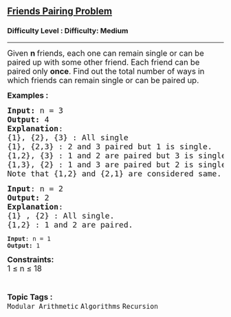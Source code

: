 <h2><a href="https://www.geeksforgeeks.org/problems/friends-pairing-problem5425/1?page=1&difficulty=Medium&status=unsolved&sprint=94ade6723438d94ecf0c00c3937dad55&sortBy=accuracy">Friends Pairing Problem</a></h2><h3>Difficulty Level : Difficulty: Medium</h3><hr><div class="problems_problem_content__Xm_eO"><p><span style="font-size: 18px;">Given <strong>n </strong>friends, each one can remain single or can be paired up with some other friend. Each friend can be paired only <strong>once</strong>. Find out the total number of ways in which friends can remain single or can be paired up.</span></p>
<p><span style="font-size: 18px;"><strong>Examples :</strong></span></p>
<pre><span style="font-size: 18px;"><strong>Input: </strong>n = 3
<strong>Output:</strong> 4
<strong>Explanation</strong>:
{1}, {2}, {3} : All single
{1}, {2,3} : 2 and 3 paired but 1 is single.
{1,2}, {3} : 1 and 2 are paired but 3 is single.
{1,3}, {2} : 1 and 3 are paired but 2 is single.
Note that {1,2} and {2,1} are considered same.</span>
</pre>
<pre><span style="font-size: 18px;"><strong>Input</strong>: n = 2
<strong>Output:</strong> 2
<strong>Explanation</strong>:
{1} , {2} : All single.
{1,2} : 1 and 2 are paired.<br></span></pre>
<pre><strong>Input</strong>: n = 1
<strong>Output:</strong> 1</pre>
<p><span style="font-size: 18px;"><strong>Constraints:</strong><br>1 ≤ n ≤ 18</span></p></div><br><p><span style=font-size:18px><strong>Topic Tags : </strong><br><code>Modular Arithmetic</code>&nbsp;<code>Algorithms</code>&nbsp;<code>Recursion</code>&nbsp;